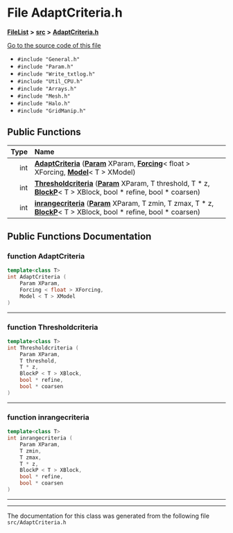 

# File AdaptCriteria.h



[**FileList**](files.md) **>** [**src**](dir_68267d1309a1af8e8297ef4c3efbcdba.md) **>** [**AdaptCriteria.h**](AdaptCriteria_8h.md)

[Go to the source code of this file](AdaptCriteria_8h_source.md)



* `#include "General.h"`
* `#include "Param.h"`
* `#include "Write_txtlog.h"`
* `#include "Util_CPU.h"`
* `#include "Arrays.h"`
* `#include "Mesh.h"`
* `#include "Halo.h"`
* `#include "GridManip.h"`





































## Public Functions

| Type | Name |
| ---: | :--- |
|  int | [**AdaptCriteria**](#function-adaptcriteria) ([**Param**](classParam.md) XParam, [**Forcing**](structForcing.md)&lt; float &gt; XForcing, [**Model**](structModel.md)&lt; T &gt; XModel) <br> |
|  int | [**Thresholdcriteria**](#function-thresholdcriteria) ([**Param**](classParam.md) XParam, T threshold, T \* z, [**BlockP**](structBlockP.md)&lt; T &gt; XBlock, bool \* refine, bool \* coarsen) <br> |
|  int | [**inrangecriteria**](#function-inrangecriteria) ([**Param**](classParam.md) XParam, T zmin, T zmax, T \* z, [**BlockP**](structBlockP.md)&lt; T &gt; XBlock, bool \* refine, bool \* coarsen) <br> |




























## Public Functions Documentation




### function AdaptCriteria 

```C++
template<class T>
int AdaptCriteria (
    Param XParam,
    Forcing < float > XForcing,
    Model < T > XModel
) 
```




<hr>



### function Thresholdcriteria 

```C++
template<class T>
int Thresholdcriteria (
    Param XParam,
    T threshold,
    T * z,
    BlockP < T > XBlock,
    bool * refine,
    bool * coarsen
) 
```




<hr>



### function inrangecriteria 

```C++
template<class T>
int inrangecriteria (
    Param XParam,
    T zmin,
    T zmax,
    T * z,
    BlockP < T > XBlock,
    bool * refine,
    bool * coarsen
) 
```




<hr>

------------------------------
The documentation for this class was generated from the following file `src/AdaptCriteria.h`

